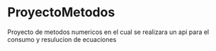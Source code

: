 # ProyectoMetodos
Proyecto de metodos numericos en el cual se realizara un api para el consumo y resulucion de ecuaciones 
